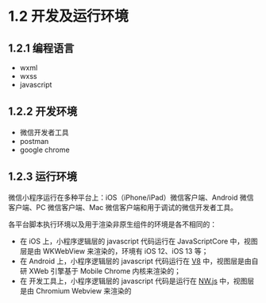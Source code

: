 # 1.2 开发及运行环境

## 1.2.1 编程语言

  * wxml
  * wxss
  * javascript

## 1.2.2 开发环境

  * 微信开发者工具
  * postman
  * google chrome

## 1.2.3 运行环境

  微信小程序运行在多种平台上：iOS（iPhone/iPad）微信客户端、Android 微信客户端、PC 微信客户端、Mac 微信客户端和用于调试的微信开发者工具。

  各平台脚本执行环境以及用于渲染非原生组件的环境是各不相同的：

  * 在 iOS 上，小程序逻辑层的 javascript 代码运行在 JavaScriptCore 中，视图层是由 WKWebView 来渲染的，环境有 iOS 12、iOS 13 等；
  * 在 Android 上，小程序逻辑层的 javascript 代码运行在 [V8](https://developers.google.com/v8/) 中，视图层是由自研 XWeb 引擎基于 Mobile Chrome 内核来渲染的；
  * 在 开发工具上，小程序逻辑层的 javascript 代码是运行在 [NW.js](https://nwjs.io/) 中，视图层是由 Chromium Webview 来渲染的
